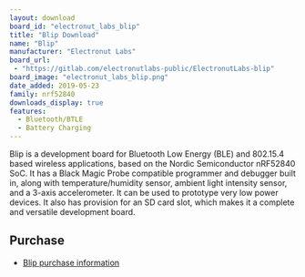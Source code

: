 ```yaml
---
layout: download
board_id: "electronut_labs_blip"
title: "Blip Download"
name: "Blip"
manufacturer: "Electronut Labs"
board_url:
 - "https://gitlab.com/electronutlabs-public/ElectronutLabs-blip"
board_image: "electronut_labs_blip.png"
date_added: 2019-05-23
family: nrf52840
downloads_display: true
features:
  - Bluetooth/BTLE
  - Battery Charging
---
```


Blip is a development board for Bluetooth Low Energy (BLE) and 802.15.4 based wireless applications,
based on the Nordic Semiconductor nRF52840 SoC. It has a Black Magic Probe compatible programmer and
debugger built in, along with temperature/humidity sensor, ambient light intensity sensor, and a
3-axis accelerometer. It can be used to prototype very low power devices. It also has provision
for an SD card slot, which makes it a complete and versatile development board.

## Purchase

* [Blip purchase information](https://gitlab.com/electronutlabs-public/ElectronutLabs-blip#purchasing-blip)
